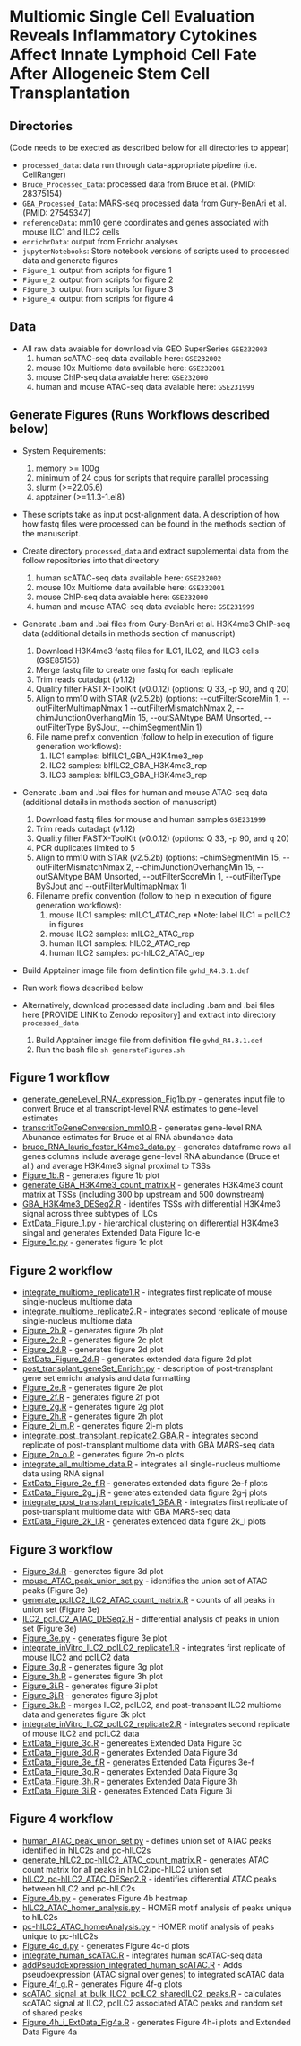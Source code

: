 # Multiomic Single Cell Evaluation Reveals Inflammatory Cytokines Affect Innate Lymphoid Cell Fate After Allogeneic Stem Cell Transplantation

## Directories 

(Code needs to be exected as described below for all directories to appear)

- `processed_data`: data run through data-appropriate pipeline (i.e. CellRanger)
- `Bruce_Processed_Data`: processed data from Bruce et al. (PMID: 28375154)
- `GBA_Processed_Data`: MARS-seq processed data from Gury-BenAri et al. (PMID: 27545347)
- `referenceData`: mm10 gene coordinates and genes associated with mouse ILC1 and ILC2 cells
- `enrichrData`: output from Enrichr analyses 
- `jupyterNotebooks`: Store notebook versions of scripts used to processed data and generate figures
- `Figure_1`: output from scripts for figure 1
- `Figure_2`: output from scripts for figure 2
- `Figure_3`: output from scripts for figure 3
- `Figure_4`: output from scripts for figure 4

## Data
- All raw data avaiable for download via GEO SuperSeries `GSE232003` 
	1. human scATAC-seq data available here: `GSE232002`
	2. mouse  10x Multiome data available here: `GSE232001`
	3. mouse ChIP-seq data avaiable here: `GSE232000`
	4. human and mouse ATAC-seq data avaiable here: `GSE231999`


## Generate Figures (Runs Workflows described below)
- System Requirements:
	1. memory >= 100g
	2. minimum of 24 cpus for scripts that require parallel processing
	3. slurm (>=22.05.6)
	4. apptainer (>=1.1.3-1.el8)

- These scripts take as input post-alignment data. A description of how how fastq files were processed can be found in the methods section of the manuscript. 

- Create directory `processed_data` and extract supplemental data from the follow repositories into that directory 
	1. human scATAC-seq data available here: `GSE232002`
	2. mouse  10x Multiome data available here: `GSE232001`
	3. mouse ChIP-seq data avaiable here: `GSE232000`
	4. human and mouse ATAC-seq data avaiable here: `GSE231999`

- Generate .bam and .bai files from Gury-BenAri et al. H3K4me3 ChIP-seq data (additional details in methods section of manuscript)
	1. Download H3K4me3 fastq files for ILC1, ILC2, and ILC3 cells (GSE85156)
	2. Merge fastq file to create one fastq for each replicate
	3. Trim reads cutadapt (v1.12)
	4. Quality filter FASTX-ToolKit (v0.0.12) (options: Q 33, -p 90, and q 20)
	5. Align to mm10 with STAR (v2.5.2b) (options: --outFilterScoreMin 1, --outFilterMultimapNmax 1 --outFilterMismatchNmax 2, --chimJunctionOverhangMin 15, --outSAMtype BAM Unsorted, --outFilterType BySJout, --chimSegmentMin 1)
	6. File name prefix convention (follow to help in execution of figure generation workflows):
		1. ILC1 samples: blfILC1_GBA_H3K4me3_rep
		2. ILC2 samples: blfILC2_GBA_H3K4me3_rep
		3. ILC3 samples: blfILC3_GBA_H3K4me3_rep

- Generate .bam and .bai files for human and mouse ATAC-seq data (additional details in methods section of manuscript)
	1. Download fastq files for mouse and human samples `GSE231999`
	2. Trim reads cutadapt (v1.12)
	3. Quality filter FASTX-ToolKit (v0.0.12) (options: Q 33, -p 90, and q 20)
	4. PCR duplicates limited to 5
	5. Align to mm10 with STAR (v2.5.2b) (options: –chimSegmentMin 15, --outFilterMismatchNmax 2, --chimJunctionOverhangMin 15, --outSAMtype BAM Unsorted, --outFilterScoreMin 1, --outFilterType    BySJout    and    --outFilterMultimapNmax 1)
	6. Filename prefix convention (follow to help in execution of figure generation workflows):
		1. mouse ILC1 samples: mILC1_ATAC_rep
			*Note: label ILC1 = pcILC2 in figures
		2. mouse ILC2 samples: mILC2_ATAC_rep
		3. human ILC1 samples: hILC2_ATAC_rep
		4. human ILC2 samples: pc-hILC2_ATAC_rep

- Build Apptainer image file from definition file `gvhd_R4.3.1.def`

- Run work flows described below

- Alternatively, download processed data including .bam  and .bai files here [PROVIDE LINK to Zenodo repository] and extract into directory `processed_data`
	1. Build Apptainer image file from definition file `gvhd_R4.3.1.def`
	2. Run the bash file `sh generateFigures.sh`

## Figure 1 workflow

- [generate_geneLevel_RNA_expression_Fig1b.py](generate_geneLevel_RNA_expression_Fig1b.py) - generates input file to convert Bruce et al transcript-level RNA estimates  to gene-level estimates
- [transcritToGeneConversion_mm10.R](transcritToGeneConversion_mm10.R) - generates gene-level RNA Abunance estimates for Bruce et al RNA abundance data
- [bruce_RNA_laurie_foster_K4me3_data.py](bruce_RNA_laurie_foster_K4me3_data.py) - generates dataframe rows all genes columns include average gene-level RNA abundance (Bruce et al.) and average H3K4me3 signal proximal to TSSs
- [Figure_1b.R](Figure_1b.R) - generates figure 1b plot
- [generate_GBA_H3K4me3_count_matrix.R](generate_GBA_H3K4me3_count_matrix.R) - generates H3K4me3 count matrix at TSSs (including 300 bp upstream and 500 downstream)  
- [GBA_H3K4me3_DESeq2.R](GBA_H3K4me3_DESeq2.R) - identifes TSSs with differential H3K4me3 signal across three subtypes of ILCs
- [ExtData_Figure_1.py](ExtData_Figure_1.py) - hierarchical clustering on differential H3K4me3 singal and generates Extended Data Figure 1c-e 
- [Figure_1c.py](Figure_1c.py) - generates figure 1c plot

## Figure 2 workflow

- [integrate_multiome_replicate1.R](integrate_multiome_replicate1.R) - integrates first replicate of mouse single-nucleus multiome data
- [integrate_multiome_replicate2.R](integrate_multiome_replicate2.R) - integrates second replicate of mouse single-nucleus multiome data
- [Figure_2b.R](Figure_2b.R) - generates figure 2b plot 
- [Figure_2c.R](Figure_2c.R) - generates figure 2c plot
- [Figure_2d.R](Figure_2d.R) - generates figure 2d plot
- [ExtData_Figure_2d.R](ExtData_Figure_2d.R) - generates extended data figure 2d plot
- [post_transplant_geneSet_Enrichr.py](post_transplant_geneSet_Enrichr.py) - description of post-transplant gene set enrichr analysis and data formatting
- [Figure_2e.R](Figure_2e.R) - generates figure 2e plot
- [Figure_2f.R](Figure_2f.R) - generates figure 2f plot
- [Figure_2g.R](Figure_2g.R) - generates figure 2g plot
- [Figure_2h.R](Figure_2h.R) - generates figure 2h plot
- [Figure_2i_m.R](Figure_2i_m.R) - generates figure 2i-m plots
- [integrate_post_transplant_replicate2_GBA.R](integrate_post_transplant_replicate2_GBA.R) - integrates second replicate of post-transplant multiome data with GBA MARS-seq data
- [Figure_2n_o.R](Figure_2n_o.R) - generates figure 2n-o plots
- [integrate_all_multiome_data.R](integrate_all_multiome_data.R) - integrates all single-nucleus multiome data using RNA signal
- [ExtData_Figure_2e_f.R](ExtData_Figure_2e_f.R) - generates extended data figure 2e-f plots
- [ExtData_Figure_2g_j.R](ExtData_Figure_2g_j.R) - generates extended data figure 2g-j plots
- [integrate_post_transplant_replicate1_GBA.R](integrate_post_transplant_replicate1_GBA.R) - integrates first replicate of post-transplant multiome data with GBA MARS-seq data
- [ExtData_Figure_2k_l.R](ExtData_Figure_2k_l.R) - generates extended data figure 2k_l plots

## Figure 3 workflow

- [Figure_3d.R](Figure_3d.R) - generates figure 3d plot
- [mouse_ATAC_peak_union_set.py](mouse_ATAC_peak_union_set.py) - identifies the union set of ATAC peaks (Figure 3e)
- [generate_pcILC2_ILC2_ATAC_count_matrix.R](generate_pcILC2_ILC2_ATAC_count_matrix.R) - counts of all peaks in union set (Figure 3e)
- [ILC2_pcILC2_ATAC_DESeq2.R](ILC2_pcILC2_ATAC_DESeq2.R) - differential analysis of peaks in union set (Figure 3e)
- [Figure_3e.py](Figure_3e.py) - generates figure 3e plot
- [integrate_inVitro_ILC2_pcILC2_replicate1.R](integrate_inVitro_ILC2_pcILC2_replicate1.R) - integrates first replicate of mouse ILC2 and pcILC2 data
- [Figure_3g.R](Figure_3g.R) - generates figure 3g plot
- [Figure_3h.R](Figure_3h.R) - generates figure 3h plot
- [Figure_3i.R](Figure_3i.R) - generates figure 3i plot
- [Figure_3j.R](Figure_3j.R) - generates figure 3j plot
- [Figure_3k.R](Figure_3k.R) - merges ILC2, pcILC2, and post-transpant ILC2 multiome data and generates figure 3k plot
- [integrate_inVitro_ILC2_pcILC2_replicate2.R](integrate_inVitro_ILC2_pcILC2_replicate2.R) - integrates second replicate of mouse ILC2 and pcILC2 data
- [ExtData_Figure_3c.R](ExtData_Figure_3c.R) - genereates Extended Data Figure 3c
- [ExtData_Figure_3d.R](ExtData_Figure_3d.R) - generates Extended Data Figure 3d
- [ExtData_Figure_3e_f.R](ExtData_Figure_3e_f.R) - generates Extended Data Figures 3e-f
- [ExtData_Figure_3g.R](ExtData_Figure_3g.R) - generates Extended Data Figure 3g
- [ExtData_Figure_3h.R](ExtData_Figure_3h.R) - generates Extended Data Figure 3h
- [ExtData_Figure_3i.R](ExtData_Figure_3i.R) - generates Extended Data Figure 3i

## Figure 4 workflow
- [human_ATAC_peak_union_set.py](human_ATAC_peak_union_set.py) - defines union set of ATAC peaks identified in hILC2s and pc-hILC2s
- [generate_hILC2_pc-hILC2_ATAC_count_matrix.R](generate_hILC2_pc-hILC2_ATAC_count_matrix.R) - generates ATAC count matrix for all peaks in hILC2/pc-hILC2 union set
- [hILC2_pc-hILC2_ATAC_DESeq2.R](hILC2_pc-hILC2_ATAC_DESeq2.R) - identifies differential ATAC peaks between hILC2 and pc-hILC2s
- [Figure_4b.py](Figure_4b.py) - generates Figure 4b heatmap 
- [hILC2_ATAC_homer_analysis.py](hILC2_ATAC_homer_analysis.py) - HOMER motif analysis of peaks unique to hILC2s
- [pc-hILC2_ATAC_homerAnalysis.py](pc-hILC2_ATAC_homerAnalysis.py) - HOMER motif analysis of peaks unique to pc-hILC2s
- [Figure_4c_d.py](Figure_4c_d.py) - generates Figure 4c-d plots
- [integrate_human_scATAC.R](integrate_human_scATAC.R) - integrates human scATAC-seq data
- [addPseudoExpression_integrated_human_scATAC.R](addPseudoExpression_integrated_human_scATAC.R) - Adds pseudoexpression (ATAC signal over genes) to integrated scATAC data
- [Figure_4f_g.R](Figure_4f_g.R) - generates Figure 4f-g plots
- [scATAC_signal_at_bulk_ILC2_pcILC2_sharedILC2_peaks.R](scATAC_signal_at_bulk_ILC2_pcILC2_sharedILC2_peaks.R) - calculates scATAC signal at ILC2, pcILC2 associated ATAC peaks and random set of shared peaks
- [Figure_4h_i_ExtData_Fig4a.R](Figure_4h_i_ExtData_Fig4a.R) - generates Figure 4h-i plots and Extended Data Figure 4a
